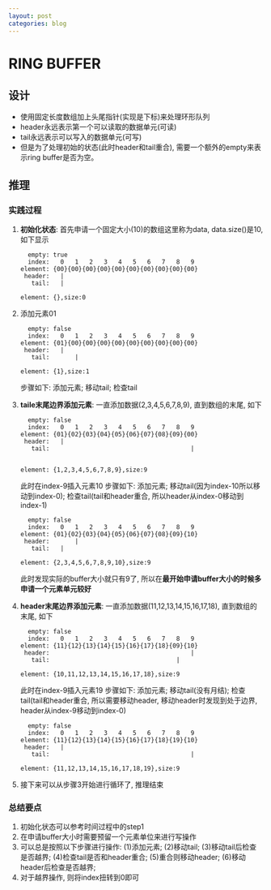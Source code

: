 ```yaml
---
layout: post
categories: blog
---
```




# RING BUFFER

## 设计

- 使用固定长度数组加上头尾指针(实现是下标)来处理环形队列
- header永远表示第一个可以读取的数据单元(可读)
- tail永远表示可以写入的数据单元(可写)
- 但是为了处理初始的状态(此时header和tail重合), 需要一个额外的empty来表示ring buffer是否为空。



## 推理

### 实践过程

1. **初始化状态**: 首先申请一个固定大小(10)的数组这里称为data, data.size()是10, 如下显示

   ```
     empty: true
     index:   0   1   2   3   4   5   6   7   8   9   
   element: {00}{00}{00}{00}{00}{00}{00}{00}{00}{00}
    header:   |
      tail:   |
   
   element: {},size:0
   ```

2. 添加元素01

   ```
     empty: false
     index:   0   1   2   3   4   5   6   7   8   9   
   element: {01}{00}{00}{00}{00}{00}{00}{00}{00}{00}
    header:   |
      tail:       |
      
   element: {1},size:1
   ```

   步骤如下: 添加元素; 移动tail; 检查tail

3. **taile末尾边界添加元素**: 一直添加数据(2,3,4,5,6,7,8,9), 直到数组的末尾, 如下

   ```
     empty: false
     index:   0   1   2   3   4   5   6   7   8   9   
   element: {01}{02}{03}{04}{05}{06}{07}{08}{09}{00}
    header:   |
      tail:                                       |
      
      
   element: {1,2,3,4,5,6,7,8,9},size:9
   ```

   此时在index-9插入元素10
   步骤如下: 添加元素; 移动tail(因为index-10所以移动到index-0); 检查tail(tail和header重合, 所以header从index-0移动到index-1)

   ```
     empty: false
     index:   0   1   2   3   4   5   6   7   8   9   
   element: {01}{02}{03}{04}{05}{06}{07}{08}{09}{10}
    header:       |
      tail:   |
      
   element: {2,3,4,5,6,7,8,9,10},size:9
   ```

   此时发现实际的buffer大小就只有9了, 所以在**最开始申请buffer大小的时候多申请一个元素单元较好**

4. **header末尾边界添加元素**: 一直添加数据(11,12,13,14,15,16,17,18), 直到数组的末尾, 如下

   ```
     empty: false
     index:   0   1   2   3   4   5   6   7   8   9   
   element: {11}{12}{13}{14}{15}{16}{17}{18}{09}{10}
    header:                                       |
      tail:                                   |
   
   element: {10,11,12,13,14,15,16,17,18},size:9
   ```

   此时在index-9插入元素19
   步骤如下: 添加元素; 移动tail(没有月结); 检查tail(tail和header重合, 所以需要移动header, 移动header时发现到处于边界, header从index-9移动到index-0)

   ```
     empty: false
     index:   0   1   2   3   4   5   6   7   8   9   
   element: {11}{12}{13}{14}{15}{16}{17}{18}{19}{10}
    header:   |                                    
      tail:                                       |
      
   element: {11,12,13,14,15,16,17,18,19},size:9
   ```

5. 接下来可以从步骤3开始进行循环了, 推理结束

### 总结要点

1. 初始化状态可以参考时间过程中的step1
2. 在申请buffer大小时需要预留一个元素单位来进行写操作
3. 可以总是按照以下步骤进行操作: (1)添加元素; (2)移动tail; (3)移动tail后检查是否越界; (4)检查tail是否和header重合; (5)重合则移动header; (6)移动header后检查是否越界;
4. 对于越界操作, 则将index扭转到0即可



